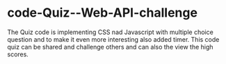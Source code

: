 # code-Quiz--Web-API-challenge
The Quiz code is implementing CSS nad Javascript with multiple choice question and to make it even more interesting also added timer.
This code quiz can be shared and challenge others and can also the view the high scores.